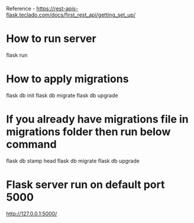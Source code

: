 Reference - https://rest-apis-flask.teclado.com/docs/first_rest_api/getting_set_up/

# How to run server
flask run

# How to apply migrations
flask db init
flask db migrate
flask db upgrade

# If you already have migrations file in migrations folder then run below command
flask db stamp head
flask db migrate
flask db upgrade


# Flask server run on default port 5000
http://127.0.0.1:5000/